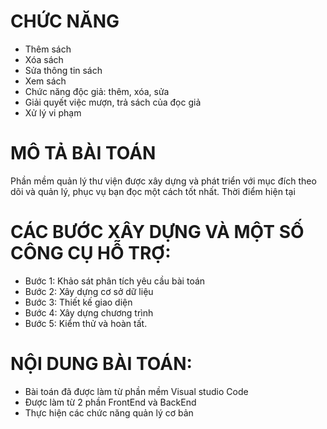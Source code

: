
# CHỨC NĂNG
  * Thêm sách
  * Xóa sách
  * Sửa thông tin sách
  * Xem sách
  * Chức năng độc giả: thêm, xóa, sửa
  * Giải quyết việc mượn, trả sách của đọc giả
  * Xử lý vi phạm
  
# MÔ TẢ BÀI TOÁN
 Phần mềm quản lý thư viện được xây dựng và phát triển với mục đích theo dõi và quản lý, phục vụ bạn đọc một cách tốt nhất. Thời điểm hiện tại
# CÁC BƯỚC XÂY DỰNG VÀ MỘT SỐ CÔNG CỤ HỖ TRỢ:
  * Bước 1: Khảo sát phân tích yêu cầu bài toán
  * Bước 2: Xây dựng cơ sở dữ liệu 
  * Bước 3: Thiết kế giao diện
  * Bước 4: Xây dựng chương trình
  * Bước 5: Kiểm thử và hoàn tất.
  
# NỘI DUNG BÀI TOÁN:
  * Bài toán đã được làm từ phần mềm Visual studio Code
  * Được làm từ 2 phần FrontEnd và BackEnd
  * Thực hiện các chức năng quản lý cơ bản
  

